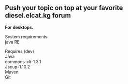 <h2>Push your topic on top at your favorite diesel.elcat.kg forum</h2>
<b>For desktops.</b>
<p>
System requirements<br>
java RE
</p>
<p>
Requires (dev)<br>
Java<br>
commons-cli-1.3.1<br>
Jsoup-1.10.2<br>
Maven<br>
Git<br>
</p>
